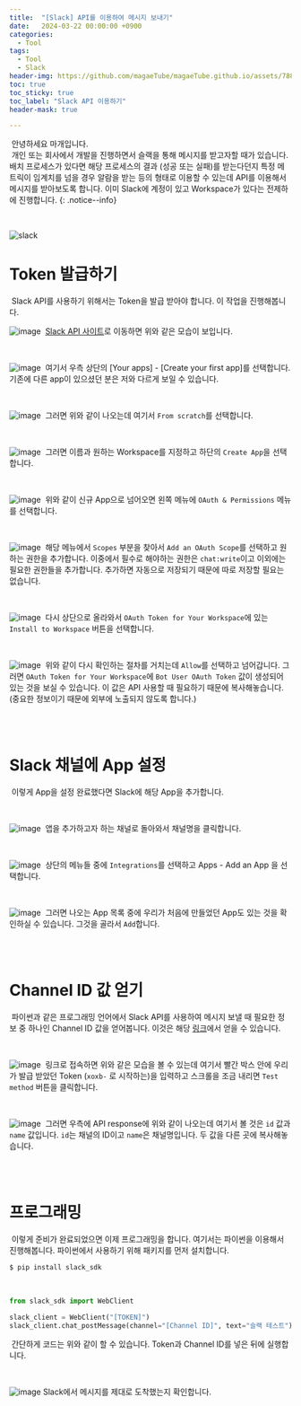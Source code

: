```yaml
---
title:  "[Slack] API를 이용하여 메시지 보내기"
date:   2024-03-22 00:00:00 +0900
categories:
  - Tool
tags:
  - Tool
  - Slack
header-img: https://github.com/magaeTube/magaeTube.github.io/assets/78892113/6d61e3c0-7883-4c99-90ad-7c30857c87a5
toc: true
toc_sticky: true
toc_label: "Slack API 이용하기"
header-mask: true

---
```


&nbsp;안녕하세요 마개입니다.  
&nbsp;개인 또는 회사에서 개발을 진행하면서 슬랙을 통해 메시지를 받고자할 때가 있습니다. 배치 프로세스가 있다면 해당 프로세스의 결과 (성공 또는 실패)를 받는다던지 특정 메트릭이 임계치를 넘을 경우 알람을 받는 등의 형태로 이용할 수 있는데 API를 이용해서 메시지를 받아보도록 합니다. 이미 Slack에 계정이 있고 Workspace가 있다는 전제하에 진행합니다.
{: .notice--info}

<br>

![slack](https://github.com/magaeTube/magaeTube.github.io/assets/78892113/6d61e3c0-7883-4c99-90ad-7c30857c87a5)

# Token 발급하기

&nbsp;Slack API를 사용하기 위해서는 Token을 발급 받아야 합니다. 이 작업을 진행해봅니다.

![image](https://github.com/magaeTube/magaeTube.github.io/assets/78892113/3efae12b-e3c3-4003-93ec-ba21f06bcf07)
&nbsp;<a href="https://api.slack.com/">Slack API 사이트</a>로 이동하면 위와 같은 모습이 보입니다.

<br>

![image](https://github.com/magaeTube/magaeTube.github.io/assets/78892113/556ec17b-9540-4de7-8d7e-1a6bf39c7349)
&nbsp;여기서 우측 상단의 [Your apps] - [Create your first app]를 선택합니다. 기존에 다른 app이 있으셨던 분은 저와 다르게 보일 수 있습니다.

<br>

![image](https://github.com/magaeTube/magaeTube.github.io/assets/78892113/cb7ef7a4-979c-4c28-9476-b581ee1b7778)
&nbsp;그러면 위와 같이 나오는데 여기서 `From scratch`를 선택합니다.

<br>

![image](https://github.com/magaeTube/magaeTube.github.io/assets/78892113/a40c08cc-e6fa-42d1-a336-04883c7fe7b2)
&nbsp;그러면 이름과 원하는 Workspace를 지정하고 하단의 `Create App`을 선택합니다. 

<br>

![image](https://github.com/magaeTube/magaeTube.github.io/assets/78892113/f14af79b-1307-4014-8266-20cf8b1dd2df)
&nbsp;위와 같이 신규 App으로 넘어오면 왼쪽 메뉴에 `OAuth & Permissions` 메뉴를 선택합니다.

<br>

![image](https://github.com/magaeTube/magaeTube.github.io/assets/78892113/92f71760-26b5-49de-9ac2-7a4bdaeff1f9)
&nbsp;해당 메뉴에서 `Scopes` 부분을 찾아서 `Add an OAuth Scope`를 선택하고 원하는 권한을 추가합니다. 이중에서 필수로 해야하는 권한은 `chat:write`이고 이외에는 필요한 권한들을 추가합니다. 추가하면 자동으로 저장되기 때문에 따로 저장할 필요는 없습니다.

<br>

![image](https://github.com/magaeTube/magaeTube.github.io/assets/78892113/8a37c3c2-a29c-4eb6-8ec8-ab51c4d1cb80)
&nbsp;다시 상단으로 올라와서 `OAuth Token for Your Workspace`에 있는 `Install to Workspace` 버튼을 선택합니다.

<br>

![image](https://github.com/magaeTube/magaeTube.github.io/assets/78892113/cc061fc3-f3a3-4dbb-bee4-27dc321e0d6f)
&nbsp;위와 같이 다시 확인하는 절차를 거치는데 `Allow`를 선택하고 넘어갑니다. 그러면 `OAuth Token for Your Workspace`에 `Bot User OAuth Token` 값이 생성되어 있는 것을 보실 수 있습니다. 이 값은 API 사용할 때 필요하기 때문에 복사해놓습니다. (중요한 정보이기 때문에 외부에 노출되지 않도록 합니다.)

<br><br>

# Slack 채널에 App 설정

&nbsp;이렇게 App을 설정 완료했다면 Slack에 해당 App을 추가합니다.

<br>

![image](https://github.com/magaeTube/magaeTube.github.io/assets/78892113/f91f5e49-2390-4813-a4a5-3ac2317e66a7)
&nbsp;앱을 추가하고자 하는 채널로 돌아와서 채널명을 클릭합니다. 

<br>

![image](https://github.com/magaeTube/magaeTube.github.io/assets/78892113/a665604f-6981-4aa6-a89e-bced3e36bb8f)
&nbsp;상단의 메뉴들 중에 `Integrations`를 선택하고 Apps - Add an App 을 선택합니다.

<br>

![image](https://github.com/magaeTube/magaeTube.github.io/assets/78892113/76bbe616-932b-4731-9086-600948ebd073)
&nbsp;그러면 나오는 App 목록 중에 우리가 처음에 만들었던 App도 있는 것을 확인하실 수 있습니다. 그것을 골라서 `Add`합니다.

<br><br>

# Channel ID 값 얻기

&nbsp;파이썬과 같은 프로그래밍 언어에서 Slack API를 사용하여 메시지 보낼 때 필요한 정보 중 하나인 Channel ID 값을 얻어봅니다. 이것은 해당 <a href="https://api.slack.com/methods/conversations.list/test">링크</a>에서 얻을 수 있습니다. 

<br>

![image](https://github.com/magaeTube/magaeTube.github.io/assets/78892113/86657aeb-0269-4b1b-aab2-da4837bc6ce8)
&nbsp;링크로 접속하면 위와 같은 모습을 볼 수 있는데 여기서 빨간 박스 안에 우리가 발급 받았던 Token (`xoxb-` 로 시작하는)을 입력하고 스크롤을 조금 내리면 `Test method` 버튼을 클릭합니다. 

<br>

![image](https://github.com/magaeTube/magaeTube.github.io/assets/78892113/b4ba6718-e81a-4708-ac3d-f13baf1741c1)
&nbsp;그러면 우측에 API response에 위와 같이 나오는데 여기서 볼 것은 `id` 값과 `name` 값입니다. `id`는 채널의 ID이고 `name`은 채널명입니다. 두 값을 다른 곳에 복사해놓습니다.

<br><br>

# 프로그래밍

&nbsp;이렇게 준비가 완료되었으면 이제 프로그래밍을 합니다. 여기서는 파이썬을 이용해서 진행해봅니다. 파이썬에서 사용하기 위해 패키지를 먼저 설치합니다.

```sh
$ pip install slack_sdk
```

<br>

```python
from slack_sdk import WebClient

slack_client = WebClient("[TOKEN]")
slack_client.chat_postMessage(channel="[Channel ID]", text="슬랙 테스트")
```
&nbsp;간단하게 코드는 위와 같이 할 수 있습니다. Token과 Channel ID를 넣은 뒤에 실행합니다.

<br>

![image](https://github.com/magaeTube/magaeTube.github.io/assets/78892113/9d0e50a3-211a-4df5-8a73-54706e5abbd0)
Slack에서 메시지를 제대로 도착했는지 확인합니다.
